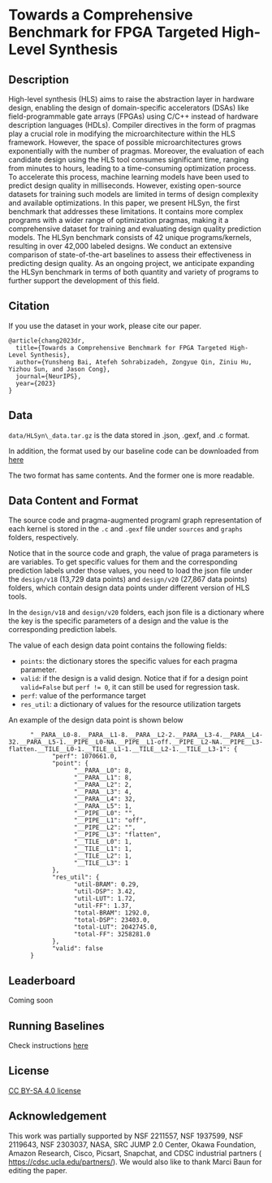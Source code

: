 # Towards a Comprehensive Benchmark for FPGA Targeted High-Level Synthesis

## Description

High-level synthesis (HLS) aims to raise the abstraction layer in hardware design, enabling the design of domain-specific accelerators (DSAs) like field-programmable gate arrays (FPGAs) using C/C++ instead of hardware description languages (HDLs). Compiler directives in the form of pragmas play a crucial role in modifying the microarchitecture within the HLS framework. However, the space of possible microarchitectures grows exponentially with the number of pragmas. Moreover, the evaluation of each candidate design using the HLS tool consumes significant time, ranging from minutes to hours, leading to a time-consuming optimization process. To accelerate this process, machine learning models have been used to predict design quality in milliseconds. However, existing open-source datasets for training such models are limited in terms of design complexity and available optimizations. In this paper, we present HLSyn, the first benchmark that addresses these limitations. It contains more complex programs with a wider range of optimization pragmas, making it a comprehensive dataset for training and evaluating design quality prediction models. The HLSyn benchmark consists of 42 unique programs/kernels, resulting in over 42,000 labeled designs. We conduct an extensive comparison of state-of-the-art baselines to assess their effectiveness in predicting design quality. As an ongoing project, we anticipate expanding the HLSyn benchmark in terms of both quantity and variety of programs to further support the development of this field.

## Citation

If you use the dataset in your work, please cite our paper.
```
@article{chang2023dr,
  title={Towards a Comprehensive Benchmark for FPGA Targeted High-Level Synthesis},
  author={Yunsheng Bai, Atefeh Sohrabizadeh, Zongyue Qin, Ziniu Hu, Yizhou Sun, and Jason Cong},
  journal={NeurIPS},
  year={2023}
}
```

## Data

`data/HLSyn\_data.tar.gz` is the data stored in .json, .gexf, and .c format.

In addition, the format used by our baseline code can be downloaded from [here](https://zenodo.org/records/8034115) 

The two format has same contents. And the former one is more readable.

## Data Content and Format

The source code and pragma-augmented programl graph representation of each kernel is stored in the `.c` and `.gexf` file under `sources` and `graphs` folders, respectively. 

Notice that in the source code and graph, the value of praga parameters is are variables. To get specific values for them and the corresponding prediction labels under those values, you need to load the json file under the `design/v18` (13,729 data points) and `design/v20` (27,867 data points) folders, which contain design data points under different version of HLS tools. 

In the `design/v18` and `design/v20` folders, each json file is a dictionary where the key is the specific parameters of a design and the value is the corresponding prediction labels. 

The value of each design data point contains the following fields:

- `points`: the dictionary stores the specific values for each pragma parameter.
- `valid`: if the design is a valid design. Notice that if for a design point `valid=False` but `perf != 0`, it can still be used for regression task.
- `perf`: value of the performance target
- `res_util`: a dictionary of values for the resource utilization targets

An example of the design data point is shown below

```
      "__PARA__L0-8.__PARA__L1-8.__PARA__L2-2.__PARA__L3-4.__PARA__L4-32.__PARA__L5-1.__PIPE__L0-NA.__PIPE__L1-off.__PIPE__L2-NA.__PIPE__L3-flatten.__TILE__L0-1.__TILE__L1-1.__TILE__L2-1.__TILE__L3-1": {
            "perf": 1070661.0,
            "point": {
                  "__PARA__L0": 8,
                  "__PARA__L1": 8,
                  "__PARA__L2": 2,
                  "__PARA__L3": 4,
                  "__PARA__L4": 32,
                  "__PARA__L5": 1,
                  "__PIPE__L0": "",
                  "__PIPE__L1": "off",
                  "__PIPE__L2": "",
                  "__PIPE__L3": "flatten",
                  "__TILE__L0": 1,
                  "__TILE__L1": 1,
                  "__TILE__L2": 1,
                  "__TILE__L3": 1
            },
            "res_util": {
                  "util-BRAM": 0.29,
                  "util-DSP": 3.42,
                  "util-LUT": 1.72,
                  "util-FF": 1.37,
                  "total-BRAM": 1292.0,
                  "total-DSP": 23403.0,
                  "total-LUT": 2042745.0,
                  "total-FF": 3258281.0
            },
            "valid": false
      }
```


## Leaderboard

Coming soon


## Running Baselines

Check instructions [here](https://github.com/ZongyueQin/HLSyn/tree/main/baselines) 

## License

[CC BY-SA 4.0 license](https://creativecommons.org/licenses/by-sa/4.0/legalcode)

## Acknowledgement

This work was partially supported by NSF 2211557, NSF 1937599, NSF 2119643, NSF 2303037, NASA, SRC JUMP 2.0 Center, Okawa Foundation, Amazon Research, Cisco, Picsart, Snapchat, and CDSC industrial partners ( https://cdsc.ucla.edu/partners/). We would also like to thank Marci Baun for editing the paper.
